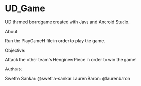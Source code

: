 # UD_Game
UD themed boardgame created with Java and Android Studio.

About:

Run the PlayGameH file in order to play the game. 

Objective:

Attack the other team's HengineerPiece in order to win the game!

Authors:

Swetha Sankar: @swetha-sankar
Lauren Baron: @laurenbaron
